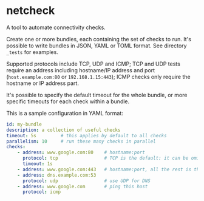 # netcheck

A tool to automate connectivity checks.

Create one or more bundles, each containing the set of checks to run. It's possible to write bundles in JSON, YAML or TOML format. See directory `_tests` for examples.

Supported protocols include TCP, UDP and ICMP; TCP and UDP tests require an address including hostname/IP address and port (`host.example.com:80` or `192.168.1.15:443`); ICMP checks only require the hostname or IP address part.

It's possible to specify the default timeout for the whole bundle, or more specific timeouts for each check within a bundle.

This is a sample configuration in YAML format:

```yaml
id: my-bundle 
description: a collection of useful checks
timeout: 5s         # this applies by default to all checks
parallelism: 10     # run these many checks in parallel
checks:
    - address: www.google.com:80    # hostname:port
      protocol: tcp                 # TCP is the default: it can be omitted (see below)
      timeout: 1s      
    - address: www.google.com:443   # hostname:port, all the rest is the default
    - address: dns.example.com:53
      protocol: udp                 # use UDP for DNS
    - address: www.google.com       # ping this host
      protocol: icmp
```


